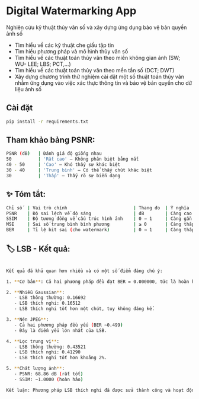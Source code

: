 # Digital Watermarking App

Nghiên cứu kỹ thuật thủy vân số và xây dựng ứng dụng bảo vệ bản quyền ảnh số
- Tìm hiểu về các kỹ thuật che giấu tập tin
- Tìm hiểu phương pháp và mô hình thủy vân số
- Tìm hiểu về các thuật toán thủy vân theo miền không gian ảnh (SW; WU- LEE; LBS; PCT,...)
- Tìm hiểu về các thuật toán thủy vân theo mền tần số (DCT; DWT)
- Xây dựng chương trình thử nghiệm cài đặt một số thuật toán thủy vân nhằm ứng dụng vào việc xác thực thông tin và bảo vệ bản quyền cho dữ liệu ảnh số

## Cài đặt
```bash
pip install -r requirements.txt
```
## Tham khảo bảng PSNR:
```bash
PSNR (dB)   | Đánh giá độ giống nhau
50          | 'Rất cao' – Không phân biệt bằng mắt
40 - 50     | 'Cao' – Khó thấy sự khác biệt
30 - 40     | 'Trung bình' – Có thể thấy chút khác biệt
30          | 'Thấp' – Thấy rõ sự biến dạng
```
## ✨ Tóm tắt:
```bash
Chỉ số  | Vai trò chính                         | Thang đo  | Ý nghĩa
PSNR    | Độ sai lệch về độ sáng                | dB        | Càng cao càng tốt
SSIM    | Độ tương đồng về cấu trúc hình ảnh    | 0 → 1     | Càng gần 1 càng tốt
MSE     | Sai số trung bình bình phương         | ≥ 0       | Càng thấp càng tốt
BER     | Tỉ lệ bit sai (cho watermark)         | 0 → 1     | Càng thấp càng tốt
```
## 🏷️ LSB - Kết quả:
```bash

Kết quả đã khả quan hơn nhiều và có một số điểm đáng chú ý:

1. **Cơ bản**: Cả hai phương pháp đều đạt BER = 0.000000, tức là hoàn hảo khi không có tác động bên ngoài.

2. **Nhiễu Gaussian**:
   - LSB thông thường: 0.16692
   - LSB thích nghi: 0.16512
   - LSB thích nghi tốt hơn một chút, tuy không đáng kể.

3. **Nén JPEG**:
   - Cả hai phương pháp đều yếu (BER ~0.499)
   - Đây là điểm yếu lớn nhất của LSB.

4. **Lọc trung vị**:
   - LSB thông thường: 0.43521
   - LSB thích nghi: 0.41290
   - LSB thích nghi tốt hơn khoảng 2%.

5. **Chất lượng ảnh**:
   - PSNR: 68.86 dB (rất tốt)
   - SSIM: ~1.0000 (hoàn hảo)

Kết luận: Phương pháp LSB thích nghi đã được sửa thành công và hoạt động tốt, có cải thiện nhẹ đối với nhiễu Gaussian và lọc trung vị, nhưng vẫn yếu với nén JPEG. Đây là giới hạn của LSB - nếu cần độ bền cao hơn, nên xem xét DCT hoặc DWT.

```